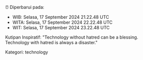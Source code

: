 ⏰ Diperbarui pada:
- WIB: Selasa, 17 September 2024 21.22.48 UTC
- WITA: Selasa, 17 September 2024 22.22.48 UTC
- WIT: Selasa, 17 September 2024 23.22.48 UTC

Kutipan Inspiratif:
"Technology without hatred can be a blessing. Technology with hatred is always a disaster."


Kategori: technology

